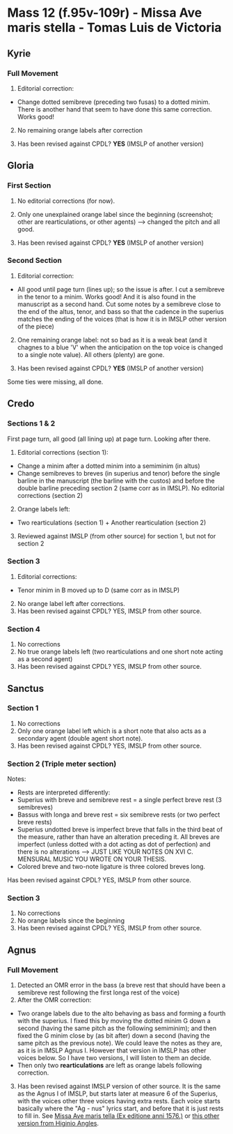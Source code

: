 # Mass 12 (f.95v-109r) - Missa Ave maris stella - Tomas Luis de Victoria



## Kyrie
### Full Movement

1. Editorial correction:
- Change dotted semibreve (preceding two fusas) to a dotted minim. There is another hand that seem to have done this same correction. Works good!

2. No remaining orange labels after correction

3. Has been revised against CPDL? **YES** (IMSLP of another version)


## Gloria
### First Section

1. No editorial corrections (for now).

2. Only one unexplained orange label since the beginning (screenshot; other are rearticulations, or other agents) --> changed the pitch and all good.

3. Has been revised against CPDL? **YES** (IMSLP of another version)


### Second Section

1. Editorial correction:
- All good until page turn (lines up); so the issue is after. I cut a semibreve in the tenor to a minim. Works good! And it is also found in the manuscript as a second hand. Cut some notes by a semibreve close to the end of the altus, tenor, and bass so that the cadence in the superius matches the ending of the voices (that is how it is in IMSLP other version of the piece)

2. One remaining orange label: not so bad as it is a weak beat (and it chagnes to a blue 'V' when the anticipation on the top voice is changed to a single note value). All others (plenty) are gone.

3. Has been revised against CPDL? **YES** (IMSLP of another version)

Some ties were missing, all done.


## Credo
### Sections 1 & 2
First page turn, all good (all lining up) at page turn. Looking after there.
1. Editorial corrections (section 1):
- Change a minim after a dotted minim into a semiminim (in altus)
- Change semibreves to breves (in superius and tenor) before the single barline in the manuscript (the barline with the custos) and before the double barline preceding section 2 (same corr as in IMSLP).
 No editorial corrections (section 2)
2. Orange labels left:
- Two rearticulations (section 1) + Another rearticulation (section 2)
3. Reviewed against IMSLP (from other source) for section 1, but not for section 2

### Section 3
1. Editorial corrections: 
- Tenor minim in B moved up to D (same corr as in IMSLP)
2. No orange label left after corrections.
3. Has been revised against CPDL? YES, IMSLP from other source.

### Section 4
1. No corrections
2. No true orange labels left (two rearticulations and one short note acting as a second agent)
3. Has been revised against CPDL? YES, IMSLP from other source.



## Sanctus
### Section 1
1. No corrections
2. Only one orange label left which is a short note that also acts as a secondary agent (double agent short note).
3. Has been revised against CPDL? YES, IMSLP from other source.

### Section 2 (Triple meter section)
Notes:
- Rests are interpreted differently:
 - Superius with breve and semibreve rest = a single perfect breve rest (3 semibreves)
 - Bassus with longa and breve rest = six semibreve rests (or two perfect breve rests)
- Superius undotted breve is imperfect breve that falls in the third beat of the measure, rather than have an alteration preceding it. All breves are imperfect (unless dotted with a dot acting as dot of perfection) and there is no alterations --> JUST LIKE YOUR NOTES ON XVI C. MENSURAL MUSIC YOU WROTE ON YOUR THESIS.
- Colored breve and two-note ligature is three colored breves long.

Has been revised against CPDL? YES, IMSLP from other source.


### Section 3
1. No corrections
2. No orange labels since the beginning
3. Has been revised against CPDL? YES, IMSLP from other source.



## Agnus
### Full Movement
1. Detected an OMR error in the bass (a breve rest that should have been a semibreve rest following the first longa rest of the voice)
2. After the OMR correction:
- Two orange labels due to the alto behaving as bass and forming a fourth with the superius. I fixed this by moving the dotted minim G down a second (having the same pitch as the following semiminim); and then fixed the G minim close by (as bit after) down a second (having the same pitch as the previous note).
 We could leave the notes as they are, as it is in IMSLP Agnus I. However that version in IMSLP has other voices below. So I have two versions, I will listen to them an decide.
- Then only two **rearticulations** are left as orange labels following correction.
3. Has been revised against IMSLP version of other source. It is the same as the Agnus I of IMSLP, but starts later at measure 6 of the Superius, with the voices other three voices having extra rests. Each voice starts basically where the "Ag - nus" lyrics start, and before that it is just rests to fill in. See [Missa Ave maris tella (Ex editione anni 1576.)](https://s9.imslp.org/files/imglnks/usimg/6/6b/IMSLP412691-PMLP43262-Victoria,_1_Missa_Ave_maris_stella,_4vv_(1576),_ed.Pedrell.pdf) or [this other version from Higinio Angles](https://s9.imslp.org/files/imglnks/usimg/3/38/IMSLP18223-Victoria_Ave_Maris_Stella-6-Agnus_Dei.pdf).
